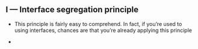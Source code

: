 ## I — Interface segregation principle

* This principle is fairly easy to comprehend.
In fact, if you’re used to using interfaces, 
chances are that you’re already applying this principle

* 